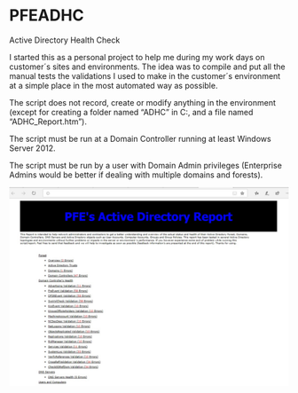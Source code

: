 # PFEADHC
Active Directory Health Check

I started this as a personal project to help me during my work days on customer´s sites and environments. The idea was to compile and put all the manual tests the validations I used to make in the customer´s environment at a simple place in the most automated way as possible. 

The script does not record, create or modify anything in the environment (except for creating a folder named “ADHC” in C:\, and a file named “ADHC_Report.htm”). 

The script must be run at a Domain Controller running at least Windows Server 2012. 

The script must be run by a user with Domain Admin privileges (Enterprise Admins would be better if dealing with multiple domains and forests).

![Header](/Img/0.png)

